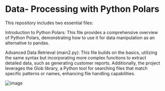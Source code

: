
# Data- Processing with Python Polars
This repository includes two essential files:

Introduction to Python Polars: This file provides a comprehensive overview of Python Polars, demonstrating how to use it for data manipulation as an alternative to pandas.

Advanced Data Retrieval (main2.py): This file builds on the basics, utilizing the same syntax but incorporating more complex functions to extract detailed data, such as generating customer reports.
Additionally, the project leverages the Glob library, a Python tool for searching files that match specific patterns or names, enhancing file handling capabilities.


![image](https://github.com/user-attachments/assets/223c3f11-b4f3-49c4-9148-7bde04bc6385)

